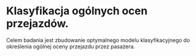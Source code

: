 # Klasyfikacja ogólnych ocen przejazdów.

Celem badania jest zbudowanie optymalnego modelu klasyfikacyjnego do określenia ogólnej oceny przejazdu przez pasażera.
